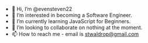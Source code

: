 - 👋 Hi, I’m @evensteven22
- 👀 I’m interested in becoming a Software Engineer.
- 🌱 I’m currently learning JavaScript for Beginners.
- 💞️ I’m looking to collaborate on nothing at the moment.
- 📫 How to reach me - email is stwaldrop@gmail.com

<!---
evensteven22/evensteven22 is a ✨ special ✨ repository because its `README.md` (this file) appears on your GitHub profile.
You can click the Preview link to take a look at your changes.
--->
